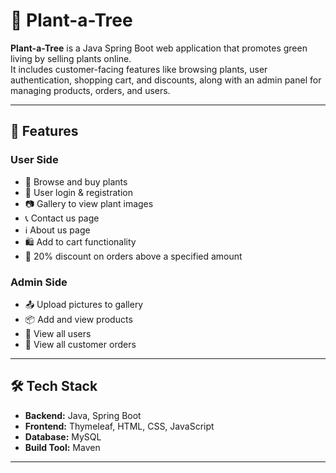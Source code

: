 # 🌱 Plant-a-Tree

**Plant-a-Tree** is a Java Spring Boot web application that promotes green living by selling plants online.  
It includes customer-facing features like browsing plants, user authentication, shopping cart, and discounts, along with an admin panel for managing products, orders, and users.

---

## 🚀 Features

### User Side
- 🛒 Browse and buy plants  
- 🔐 User login & registration  
- 📷 Gallery to view plant images  
- 📞 Contact us page  
- ℹ️ About us page  
- 🛍️ Add to cart functionality  
- 💸 20% discount on orders above a specified amount  

### Admin Side
- 📤 Upload pictures to gallery  
- 📦 Add and view products  
- 👥 View all users  
- 📑 View all customer orders  

---

## 🛠️ Tech Stack
- **Backend:** Java, Spring Boot  
- **Frontend:** Thymeleaf, HTML, CSS, JavaScript  
- **Database:** MySQL  
- **Build Tool:** Maven  

---


